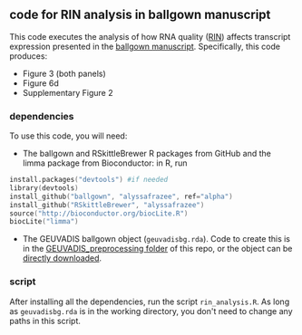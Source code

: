 ## code for RIN analysis in ballgown manuscript

This code executes the analysis of how RNA quality ([RIN](http://en.wikipedia.org/wiki/RNA_integrity_number)) affects transcript expression presented in the [ballgown manuscript](http://biorxiv.org/content/early/2014/03/30/003665). Specifically, this code produces:

* Figure 3 (both panels)
* Figure 6d
* Supplementary Figure 2

### dependencies
To use this code, you will need:

* The ballgown and RSkittleBrewer R packages from GitHub and the limma package from Bioconductor: in R, run
```S
install.packages("devtools") #if needed
library(devtools)
install_github("ballgown", "alyssafrazee", ref="alpha")
install_github("RSkittleBrewer", "alyssafrazee")
source("http://bioconductor.org/biocLite.R")
biocLite("limma")
```
* The GEUVADIS ballgown object (`geuvadisbg.rda`). Code to create this is in the [GEUVADIS_preprocessing folder](https://github.com/alyssafrazee/ballgown_code/tree/master/GEUVADIS_preprocessing) of this repo, or the object can be [directly downloaded](https://www.dropbox.com/s/kp5th9hgkq8ckom/geuvadisbg.rda).

### script
After installing all the dependencies, run the script `rin_analysis.R`. As long as `geuvadisbg.rda` is in the working directory, you don't need to change any paths in this script.